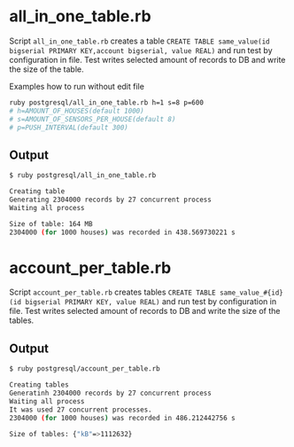 # all_in_one_table.rb

Script `all_in_one_table.rb` creates a table `CREATE TABLE same_value(id bigserial PRIMARY KEY,account bigserial, value REAL)` and run test by configuration in file. Test writes selected amount of records to DB and write the size of the table.

Examples how to run without edit file
```bash
ruby postgresql/all_in_one_table.rb h=1 s=8 p=600
# h=AMOUNT_OF_HOUSES(default 1000)
# s=AMOUNT_OF_SENSORS_PER_HOUSE(default 8)
# p=PUSH_INTERVAL(default 300)
```

## Output
```bash
$ ruby postgresql/all_in_one_table.rb 

Creating table
Generating 2304000 records by 27 concurrent process
Waiting all process

Size of table: 164 MB
2304000 (for 1000 houses) was recorded in 438.569730221 s
 ```

 # account_per_table.rb

Script `account_per_table.rb` creates tables `CREATE TABLE same_value_#{id}(id bigserial PRIMARY KEY, value REAL)` and run test by configuration in file. Test writes selected amount of records to DB and write the size of the tables.

## Output
```bash
$ ruby postgresql/account_per_table.rb 

Creating tables
Generatinh 2304000 records by 27 concurrent process
Waiting all process
It was used 27 concurrent processes.
2304000 (for 1000 houses) was recorded in 486.212442756 s

Size of tables: {"kB"=>1112632}
 ```